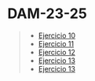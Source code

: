 # DAM-23-25

>- [Ejercicio 10](https://github.com/JuanAlberticoHF/DAM-23-25/blob/main/ej12.md)
>- [Ejercicio 11](https://github.com/JuanAlberticoHF/DAM-23-25/blob/main/ej11.md)
>- [Ejercicio 12](https://github.com/JuanAlberticoHF/DAM-23-25/blob/main/ej12.md)
>- [Ejercicio 13](https://github.com/JuanAlberticoHF/DAM-23-25/blob/main/ej13.md)
>- [Ejercicio 13](https://github.com/JuanAlberticoHF/DAM-23-25/blob/main/ej14.md)
